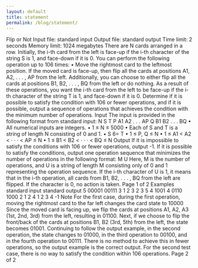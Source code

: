 ```yaml
---
layout: default
title: statement
permalink: /blog/statement/
---
```


Flip or Not
Input file: standard input
Output file: standard output
Time limit: 2 seconds
Memory limit: 1024 megabytes
There are N cards arranged in a row. Initially, the i-th card from the left is face-up if the i-th character
of the string S is 1, and face-down if it is 0. You can perform the following operation up to 106
times:
• Move the rightmost card to the leftmost position. If the moved card is face-up, then flip all the cards
at positions A1, A2, . . . , AP from the left. Additionally, you can choose to either flip all the cards
at positions B1, B2, . . . , BQ from the left or do nothing.
As a result of these operations, you want the i-th card from the left to be face-up if the i-th character of
the string T is 1, and face-down if it is 0. Determine if it is possible to satisfy the condition with 106 or
fewer operations, and if it is possible, output a sequence of operations that achieves the condition with
the minimum number of operations.
Input
The input is provided in the following format from standard input:
N
S
T
P
A1 A2 . . . AP
Q
B1 B2 . . . BQ
• All numerical inputs are integers.
• 1 ≤ N ≤ 5000
• Each of S and T is a string of length N consisting of 0 and 1.
• S 6= T
• 1 ≤ P, Q ≤ N
• 1 ≤ A1 < A2 < · · · < AP ≤ N
• 1 ≤ B1 < B2 < · · · < BQ ≤ N
Output
If it is impossible to satisfy the conditions with 106 or fewer operations, output -1. If it is possible to
satisfy the conditions, output one operation sequence that minimizes the number of operations in the
following format:
M
U
Here, M is the number of operations, and U is a string of length M consisting only of 0 and 1 representing
the operation sequence. If the i-th character of U is 1, it means that in the i-th operation, all cards from
B1, B2, . . . , BQ from the left are flipped. If the character is 0, no action is taken.
Page 1 of 2
Examples
standard input standard output
5
00001
00111
3
1 2 3
2
3 5
4
1001
4
0110
1000
2
1 2
4
1 2 3 4
-1
Note
For the first case, during the first operation, moving the rightmost card to the far left changes the card
state to 10000 Since the moved card is facing up, we flip the cards at positions A1, A2, A3 (1st, 2nd,
3rd) from the left, resulting in 01100. Next, if we choose to flip the front/back of the cards at positions
B1, B2 (3rd, 5th) from the left, the state becomes 01001. Continuing to follow the output example, in the
second operation, the state changes to 01000, in the third operation to 00100, and in the fourth operation
to 00111. There is no method to achieve this in fewer operations, so the output example is the correct
output.
For the second test case, there is no way to satisfy the condition within 106 operations.
Page 2 of 2